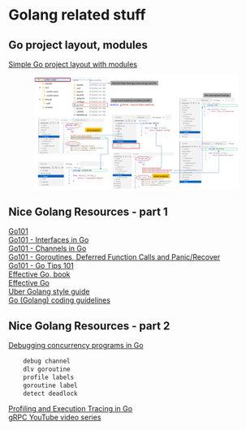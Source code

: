 # Golang related stuff

## Go project layout, modules

[Simple Go project layout with modules](https://eli.thegreenplace.net/2019/simple-go-project-layout-with-modules/)

<p align="center">
<img src="../images/golang-1.png" width="80%">
</p>

## Nice Golang Resources - part 1

[Go101](https://go101.org/article/101.html)  
[Go101 - Interfaces in Go](https://go101.org/article/interface.html)  
[Go101 - Channels in Go](https://go101.org/article/channel.html)   
[Go101 - Goroutines, Deferred Function Calls and Panic/Recover](https://go101.org/article/control-flows-more.html)   
[Go101 - Go Tips 101](https://go101.org/article/tips.html)  
[Effective Go, book](https://github.com/golovers/effective-go0)  
[Effective Go](https://go.dev/doc/effective_go)  
[Uber Golang style guide](https://github.com/uber-go/guide/blob/master/style.md)  
[Go (Golang) coding guidelines](https://wiki.crdb.io/wiki/spaces/CRDB/pages/181371303/Go+Golang+coding+guidelines)

## Nice Golang Resources - part 2

[Debugging concurrency programs in Go](https://www.youtube.com/watch?v=D_S9qQ7jzkQ&ab_channel=AndriiSoldatenko)
```
    debug channel
    dlv goroutine
    profile labels
    goroutine label
    detect deadlock
```

[Profiling and Execution Tracing in Go](https://teivah.medium.com/profiling-and-execution-tracing-in-go-a5e646970f5b)   
[gRPC YouTube video series](https://www.youtube.com/playlist?list=PLmD8u-IFdreyyTx93jJ5GkijwDXFqyr3T)

